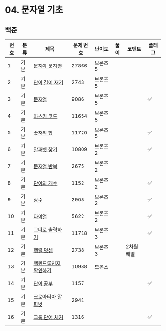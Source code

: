 # 04. 문자열 기초


## 백준
| 번호 | 분류 | 제목                                                   | 문제 번호 | 난이도   | 풀이 | 코멘트    | 플래그 |
|----|-----|------------------------------------------------------|-------|-------|-----|--------|---|
| 1  | 기본 | [문자와 문자열](https://www.acmicpc.net/problem/27866)     | 27866 | 브론즈 5 |     |        |   |
| 2  | 기본 | [단어 길이 재기](https://www.acmicpc.net/problem/2743)     | 2743  | 브론즈 5 |     |        |   |
| 3  | 기본 | [문자열](https://www.acmicpc.net/problem/9086)          | 9086  | 브론즈 5 |     |        | ✅ |
| 4  | 기본 | [아스키 코드](https://www.acmicpc.net/problem/11654)      | 11654 | 브론즈 5 |     |        |   |
| 5  | 기본 | [숫자의 합](https://www.acmicpc.net/problem/11720)       | 11720 | 브론즈 5 |     |        | ✅ |
| 6  | 기본 | [알파벳 찾기](https://www.acmicpc.net/problem/10809)      | 10809 | 브론즈 2 |     |        | ✅ |
| 7  | 기본 | [문자열 반복](https://www.acmicpc.net/problem/2675)       | 2675  | 브론즈 2 |     |        |   |
| 8  | 기본 | [단어의 개수](https://www.acmicpc.net/problem/1152)       | 1152  | 브론즈 2 |     |        | ✅ |
| 9  | 기본 | [상수](https://www.acmicpc.net/problem/2908)           | 2908  | 브론즈 2 |     |        | ✅ |
| 10 | 기본 | [다이얼](https://www.acmicpc.net/problem/5622)          | 5622  | 브론즈 2 |     |        | ✅ |
| 11 | 기본 | [그대로 출력하기](https://www.acmicpc.net/problem/11718)    | 11718 | 브론즈 3 |     |        | ✅ |
| 12 | 기본 | [행렬 덧셈](https://www.acmicpc.net/problem/2738)        | 2738  | 브론즈 3 |     | 2차원 배열 |   |
| 13 | 기본 | [팰린드롬인지 확인하기](https://www.acmicpc.net/problem/10988) | 10988 | 브론즈   |     |        |   |
| 14 | 기본 | [단어 공부](https://www.acmicpc.net/problem/1157)        | 1157  |       |     |        | ✅ |
| 15 | 기본 | [크로아티아 알파벳](https://www.acmicpc.net/problem/2941)    | 2941  |       |     |        |   |
| 16 | 기본 | [그룹 단어 체커](https://www.acmicpc.net/problem/1316)     | 1316  |       |     |        | ✅ |
